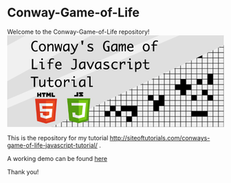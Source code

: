 # Conway-Game-of-Life
Welcome to the Conway-Game-of-Life repository!
![](https://github.com/TorzsaCristian/Conway-Game-of-Life/blob/master/feature_image3.png)

This is the repository for my tutorial http://siteoftutorials.com/conways-game-of-life-javascript-tutorial/ .

A working demo can be found <a href="https://jsfiddle.net/torzsacristian/fz2jbdj6/">here</a>

Thank you!
